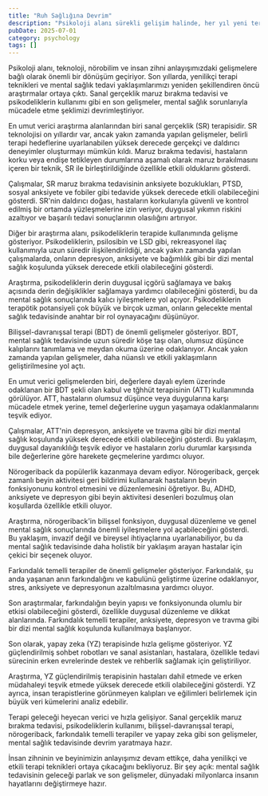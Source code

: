 ```yaml
---
title: "Ruh Sağlığına Devrim"
description: "Psikoloji alanı sürekli gelişim halinde, her yıl yeni terapi teknikleri ve bilimsel bulgular orta..."
pubDate: 2025-07-01
category: psychology
tags: []
---
```


Psikoloji alanı, teknoloji, nörobilim ve insan zihni anlayışımızdaki gelişmelere bağlı olarak önemli bir dönüşüm geçiriyor. Son yıllarda, yenilikçi terapi teknikleri ve mental sağlık tedavi yaklaşımlarımızı yeniden şekillendiren öncü araştırmalar ortaya çıktı. Sanal gerçeklik maruz bırakma tedavisi ve psikodeliklerin kullanımı gibi en son gelişmeler, mental sağlık sorunlarıyla mücadele etme şeklimizi devrimleştiriyor.

En umut verici araştırma alanlarından biri sanal gerçeklik (SR) terapisidir. SR teknolojisi on yıllardır var, ancak yakın zamanda yapılan gelişmeler, belirli terapi hedeflerine uyarlanabilen yüksek derecede gerçekçi ve daldırıcı deneyimler oluşturmayı mümkün kıldı. Maruz bırakma tedavisi, hastaların korku veya endişe tetikleyen durumlarına aşamalı olarak maruz bırakılmasını içeren bir teknik, SR ile birleştirildiğinde özellikle etkili olduklarını gösterdi.

Çalışmalar, SR maruz bırakma tedavisinin anksiyete bozuklukları, PTSD, sosyal anksiyete ve fobiler gibi tedavide yüksek derecede etkili olabileceğini gösterdi. SR'nin daldırıcı doğası, hastaların korkularıyla güvenli ve kontrol edilmiş bir ortamda yüzleşmelerine izin veriyor, duygusal yıkımın riskini azaltıyor ve başarılı tedavi sonuçlarının olasılığını artırıyor.

Diğer bir araştırma alanı, psikodeliklerin terapide kullanımında gelişme gösteriyor. Psikodeliklerin, psilosibin ve LSD gibi, rekreasyonel ilaç kullanımıyla uzun süredir ilişkilendirildiği, ancak yakın zamanda yapılan çalışmalarda, onların depresyon, anksiyete ve bağımlılık gibi bir dizi mental sağlık koşulunda yüksek derecede etkili olabileceğini gösterdi.

Araştırma, psikodeliklerin derin duygusal içgörü sağlamaya ve bakış açısında derin değişiklikler sağlamaya yardımcı olabileceğini gösterdi, bu da mental sağlık sonuçlarında kalıcı iyileşmelere yol açıyor. Psikodeliklerin terapötik potansiyeli çok büyük ve birçok uzman, onların gelecekte mental sağlık tedavisinde anahtar bir rol oynayacağını düşünüyor.

Bilişsel-davranışsal terapi (BDT) de önemli gelişmeler gösteriyor. BDT, mental sağlık tedavisinde uzun süredir köşe taşı olan, olumsuz düşünce kalıplarını tanımlama ve meydan okuma üzerine odaklanıyor. Ancak yakın zamanda yapılan gelişmeler, daha nüanslı ve etkili yaklaşımların geliştirilmesine yol açtı.

En umut verici gelişmelerden biri, değerlere dayalı eylem üzerinde odaklanan bir BDT şekli olan kabul ve tğhhüt terapisinin (ATT) kullanımında görülüyor. ATT, hastaların olumsuz düşünce veya duygularına karşı mücadele etmek yerine, temel değerlerine uygun yaşamaya odaklanmalarını teşvik ediyor.

Çalışmalar, ATT'nin depresyon, anksiyete ve travma gibi bir dizi mental sağlık koşulunda yüksek derecede etkili olabileceğini gösterdi. Bu yaklaşım, duygusal dayanıklılığı teşvik ediyor ve hastaların zorlu durumlar karşısında bile değerlerine göre harekete geçmelerine yardımcı oluyor.

Nörogeriback da popülerlik kazanmaya devam ediyor. Nörogeriback, gerçek zamanlı beyin aktivitesi geri bildirimi kullanarak hastaların beyin fonksiyonunu kontrol etmesini ve düzenlemesini öğretiyor. Bu, ADHD, anksiyete ve depresyon gibi beyin aktivitesi desenleri bozulmuş olan koşullarda özellikle etkili oluyor.

Araştırma, nörogeriback'in bilişsel fonksiyon, duygusal düzenleme ve genel mental sağlık sonuçlarında önemli iyileşmelere yol açabileceğini gösterdi. Bu yaklaşım, invazif değil ve bireysel ihtiyaçlarına uyarlanabiliyor, bu da mental sağlık tedavisinde daha holistik bir yaklaşım arayan hastalar için çekici bir seçenek oluyor.

Farkındalık temelli terapiler de önemli gelişmeler gösteriyor. Farkındalık, şu anda yaşanan anın farkındalığını ve kabulünü geliştirme üzerine odaklanıyor, stres, anksiyete ve depresyonun azaltılmasına yardımcı oluyor.

Son araştırmalar, farkındalığın beyin yapısı ve fonksiyonunda olumlu bir etkisi olabileceğini gösterdi, özellikle duygusal düzenleme ve dikkat alanlarında. Farkındalık temelli terapiler, anksiyete, depresyon ve travma gibi bir dizi mental sağlık koşulunda kullanılmaya başlanıyor.

Son olarak, yapay zeka (YZ) terapisinde hızla gelişme gösteriyor. YZ güçlendirilmiş sohbet robotları ve sanal asistanları, hastalara, özellikle tedavi sürecinin erken evrelerinde destek ve rehberlik sağlamak için geliştiriliyor.

Araştırma, YZ güçlendirilmiş terapisinin hastaları dahil etmede ve erken müdahaleyi teşvik etmede yüksek derecede etkili olabileceğini gösterdi. YZ ayrıca, insan terapistlerine görünmeyen kalıpları ve eğilimleri belirlemek için büyük veri kümelerini analiz edebilir.

Terapi geleceği heyecan verici ve hızla gelişiyor. Sanal gerçeklik maruz bırakma tedavisi, psikodeliklerin kullanımı, bilişsel-davranışsal terapi, nörogeriback, farkındalık temelli terapiler ve yapay zeka gibi son gelişmeler, mental sağlık tedavisinde devrim yaratmaya hazır.

İnsan zihninin ve beyinimizin anlayışımız devam ettikçe, daha yenilikçi ve etkili terapi teknikleri ortaya çıkacağını bekliyoruz. Bir şey açık: mental sağlık tedavisinin geleceği parlak ve son gelişmeler, dünyadaki milyonlarca insanın hayatlarını değiştirmeye hazır.